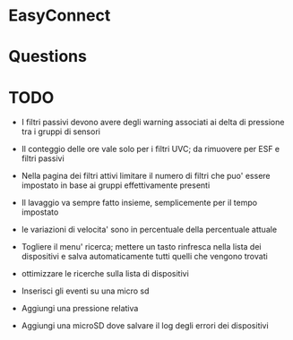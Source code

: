 # EasyConnect


# Questions

# TODO
 - I filtri passivi devono avere degli warning associati ai delta di pressione tra i gruppi di sensori
 - Il conteggio delle ore vale solo per i filtri UVC; da rimuovere per ESF e filtri passivi
 - Nella pagina dei filtri attivi limitare il numero di filtri che puo' essere impostato in base ai gruppi effettivamente presenti
 - Il lavaggio va sempre fatto insieme, semplicemente per il tempo impostato
 - le variazioni di velocita' sono in percentuale della percentuale attuale
 - Togliere il menu' ricerca; mettere un tasto rinfresca nella lista dei dispositivi e salva automaticamente tutti quelli che vengono trovati

 - ottimizzare le ricerche sulla lista di dispositivi
 - Inserisci gli eventi su una micro sd
 - Aggiungi una pressione relativa
 - Aggiungi una microSD dove salvare il log degli errori dei dispositivi
